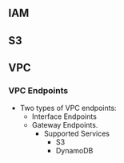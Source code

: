 ## IAM




## S3




## VPC

### VPC Endpoints

- Two types of VPC endpoints:
    - Interface Endpoints
    - Gateway Endpoints.
        - Supported Services
            - S3
            - DynamoDB